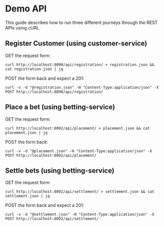 # Demo API

This guide describes how to run three different journeys through 
the REST APIs using cURL.

## Register Customer (using customer-service)

GET the request form:

    curl http://localhost:8090/api/registration/ > registration.json && cat registration.json | jq 

POST the form back and expect a 201:

    curl -v -d "@registration.json" -H "Content-Type:application/json" -X POST http://localhost:8090/api/registration/

## Place a bet (using betting-service)

GET the request form:

    curl http://localhost:8092/api/placement/ > placement.json && cat placement.json | jq

POST the form back:

    curl -v -d "@placement.json" -H "Content-Type:application/json" -X POST http://localhost:8092/api/placement/

## Settle bets (using betting-service)

GET the request form:

    curl http://localhost:8092/api/settlement/ > settlement.json && cat settlement.json | jq

POST the form back and expect a 201:

    curl -v -d "@settlement.json" -H "Content-Type:application/json" -X POST http://localhost:8092/api/settlement/

